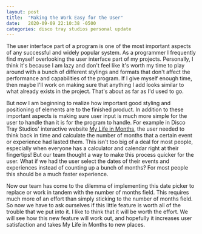 ```yaml
---
layout: post
title:  "Making the Work Easy for the User"
date:   2020-09-09 22:10:38 -0500
categories: disco tray studios personal update
---
```

The user interface part of a program is one of the most important aspects of any successful and widely popular system. As a programmer I frequently find myself overlooking the user interface part of my projects. Personally, I think it's because I am lazy and don't feel like it's worth my time to play around with a bunch of different stylings and formats that don't affect the performance and capabilities of the program. If I give myself enough time, then maybe I'll work on making sure that anything I add looks similar to what already exists in the project. That's about as far as I'd used to go.

But now I am beginning to realize how important good styling and positioning of elements are to the finished product. In addition to these important aspects is making sure user input is much more simple for the user to handle than it is for the program to handle. For example in Disco Tray Studios' interactive website [My Life in Months][my-life-in-months], the user needed to think back in time and calculate the number of months that a certain event or experience had lasted them. This isn't too big of a deal for most people, especially when everyone has a calculator and calendar right at their fingertips! But our team thought a way to make this process quicker for the user. What if we had the user select the dates of their events and experiences instead of counting up a bunch of months? For most people this should be a much faster experience. 

Now our team has come to the dilemma of implementing this date picker to replace or work in tandem with the number of months field. This requires much more of an effort than simply sticking to the number of months field. So now we have to ask ourselves if this little feature is worth all of the trouble that we put into it. I like to think that it will be worth the effort. We will see how this new feature will work out, and hopefully it increases user satisfaction and takes My Life in Months to new places.

[my-life-in-months]: https://discotraystudios.github.io/my-life-in-months/
